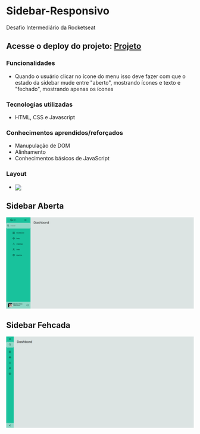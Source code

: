 # Sidebar-Responsivo
Desafio Intermediário da Rocketseat

## Acesse o deploy do projeto: [Projeto](https://sidebar-responsivo.vercel.app)

### Funcionalidades
  - Quando o usuário clicar no ícone do menu isso deve fazer com que o estado da sidebar mude entre "aberto", mostrando ícones e texto e "fechado", mostrando apenas os ícones

### Tecnologias utilizadas
  - HTML, CSS e Javascript
  
### Conhecimentos aprendidos/reforçados
 - Manupulação de DOM 
 - Alinhamento
 - Conhecimentos básicos de JavaScript

### Layout
 - <a href="https://www.figma.com/file/iOuqAlZvhAMkkfjCMFyc7Y/DD-%2F-Sidebar-Responsiva/duplicate"> <img align="center" src="https://img.shields.io/badge/figma-%23F24E1E.svg?style=for-the-badge&logo=figma&logoColor=white" /> </a>

## Sidebar Aberta
![Foto projeto](./projeto-aberto.png)

## Sidebar Fehcada
![Foto projeto](./projeto-fechado.png)
